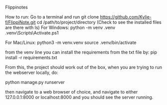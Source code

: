 Flippinotes

How to run:
Go to a terminal and run
git clone https://github.com/Kylie-f/FlippiNote.git
cd /path/to/project/directory
(Check to see the installed files are there with ls)
For Windows:
python -m venv .venv
.venv\Scripts\Activate.ps1

For Mac/Linux:
python3 -m venv.venv
source .venv/bin/activate

from the venv line you can install the requirements from the txt file by:
pip install -r requirements.txt

From this, the project should work out of the box, when you are trying to run the webserver locally, do:

python manage.py runserver

then navigate to a web browser of choice, and navigate to either 127.0.0.1:8000 or localhost:8000 and you should see the server running.